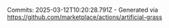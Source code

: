 Commits: 2025-03-12T10:20:28.791Z - Generated via https://github.com/marketplace/actions/artificial-grass
<br>
